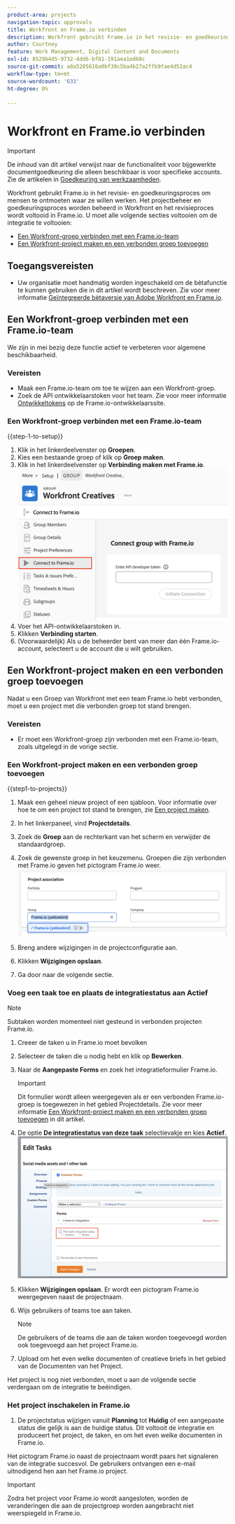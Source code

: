 ```yaml
---
product-area: projects
navigation-topic: approvals
title: Workfront en Frame.io verbinden
description: Workfront gebruikt Frame.io in het revisie- en goedkeuringsproces om mensen te ontmoeten waar ze willen werken. Het projectbeheer en goedkeuringsproces worden beheerd in Workfront en het controleproces wordt uitgevoerd in Frame.io.
author: Courtney
feature: Work Management, Digital Content and Documents
exl-id: 8529b4d5-9732-4dd6-bf81-191aea1ed68c
source-git-commit: a8a5205616a0bf30c5ba4b27a2ffb9fae4d52ac4
workflow-type: tm+mt
source-wordcount: '633'
ht-degree: 0%

---
```


# Workfront en Frame.io verbinden

>[!IMPORTANT]
>
>De inhoud van dit artikel verwijst naar de functionaliteit voor bijgewerkte documentgoedkeuring die alleen beschikbaar is voor specifieke accounts. Zie de artikelen in [Goedkeuring van werkzaamheden](/help/quicksilver/review-and-approve-work/manage-approvals/manage-approvals.md).

Workfront gebruikt Frame.io in het revisie- en goedkeuringsproces om mensen te ontmoeten waar ze willen werken. Het projectbeheer en goedkeuringsproces worden beheerd in Workfront en het revisieproces wordt voltooid in Frame.io. U moet alle volgende secties voltooien om de integratie te voltooien:

* [Een Workfront-groep verbinden met een Frame.io-team](#connect-a-workfront-group-to-a-frameio-team)
* [Een Workfront-project maken en een verbonden groep toevoegen](#create-a-workfront-project-and-add-a-connected-group)



## Toegangsvereisten

* Uw organisatie moet handmatig worden ingeschakeld om de bètafunctie te kunnen gebruiken die in dit artikel wordt beschreven. Zie voor meer informatie [Geïntegreerde bètaversie van Adobe Workfront en Frame.io](/help/quicksilver/review-and-approve-work/Documents/wf-frame-alpha.md).


## Een Workfront-groep verbinden met een Frame.io-team

We zijn in mei bezig deze functie actief te verbeteren voor algemene beschikbaarheid.

### Vereisten

* Maak een Frame.io-team om toe te wijzen aan een Workfront-groep.
* Zoek de API ontwikkelaarstoken voor het team. Zie voor meer informatie [Ontwikkeltokens](https://developer.frame.io/docs/getting-started/authentication#developer-tokens) op de Frame.io-ontwikkelaarssite.

### Een Workfront-groep verbinden met een Frame.io-team

{{step-1-to-setup}}

1. Klik in het linkerdeelvenster op **Groepen**.
1. Kies een bestaande groep of klik op **Groep maken**.
1. Klik in het linkerdeelvenster op **Verbinding maken met Frame.io**.
   ![](assets/connect-frame-group.png)
1. Voer het API-ontwikkelaarstoken in.
1. Klikken **Verbinding starten**.
1. (Voorwaardelijk) Als u de beheerder bent van meer dan één Frame.io-account, selecteert u de account die u wilt gebruiken.

## Een Workfront-project maken en een verbonden groep toevoegen

Nadat u een Groep van Workfront met een team Frame.io hebt verbonden, moet u een project met die verbonden groep tot stand brengen.

### Vereisten

* Er moet een Workfront-groep zijn verbonden met een Frame.io-team, zoals uitgelegd in de vorige sectie.

### Een Workfront-project maken en een verbonden groep toevoegen

{{step1-to-projects}}

1. Maak een geheel nieuw project of een sjabloon. Voor informatie over hoe te om een project tot stand te brengen, zie [Een project maken](/help/quicksilver/manage-work/projects/create-projects/create-project.md).

1. In het linkerpaneel, vind **Projectdetails**.

1. Zoek de **Groep** aan de rechterkant van het scherm en verwijder de standaardgroep.

1. Zoek de gewenste groep in het keuzemenu. Groepen die zijn verbonden met Frame.io geven het pictogram Frame.io weer.
   ![](assets/add-frame-group.png)

1. Breng andere wijzigingen in de projectconfiguratie aan.

1. Klikken **Wijzigingen opslaan**.

1. Ga door naar de volgende sectie.

### Voeg een taak toe en plaats de integratiestatus aan Actief

>[!NOTE]
>
>Subtaken worden momenteel niet gesteund in verbonden projecten Frame.io.


1. Creeer de taken u in Frame.io moet bevolken

1. Selecteer de taken die u nodig hebt en klik op **Bewerken**.

1. Naar de **Aangepaste Forms** en zoek het integratieformulier Frame.io.

   >[!IMPORTANT]
   >
   >Dit formulier wordt alleen weergegeven als er een verbonden Frame.io-groep is toegewezen in het gebied Projectdetails. Zie voor meer informatie [Een Workfront-project maken en een verbonden groep toevoegen](#create-a-workfront-project-and-add-a-connected-group) in dit artikel.


1. De optie **De integratiestatus van deze taak** selectievakje en kies **Actief**.
   ![](assets/frame-custom-form.png)

1. Klikken **Wijzigingen opslaan**. Er wordt een pictogram Frame.io weergegeven naast de projectnaam.

1. Wijs gebruikers of teams toe aan taken.

   >[!NOTE]
   >
   >De gebruikers of de teams die aan de taken worden toegevoegd worden ook toegevoegd aan het project Frame.io.

1. Upload om het even welke documenten of creatieve briefs in het gebied van de Documenten van het Project.

Het project is nog niet verbonden, moet u aan de volgende sectie verdergaan om de integratie te beëindigen.

### Het project inschakelen in Frame.io

1. De projectstatus wijzigen vanuit **Planning** tot **Huidig** of een aangepaste status die gelijk is aan de huidige status. Dit voltooit de integratie en produceert het project, de taken, en om het even welke documenten in Frame.io.

Het pictogram Frame.io naast de projectnaam wordt paars het signaleren van de integratie succesvol. De gebruikers ontvangen een e-mail uitnodigend hen aan het Frame.io project.

>[!IMPORTANT]
>
>Zodra het project voor Frame.io wordt aangesloten, worden de veranderingen die aan de projectgroep worden aangebracht niet weerspiegeld in Frame.io.
